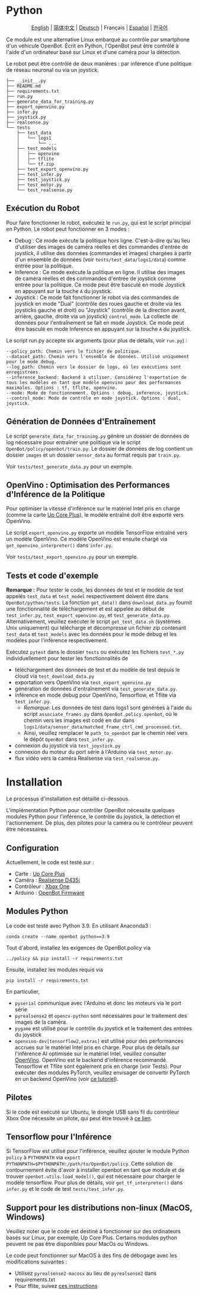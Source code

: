 # Python

<p align="center">
  <a href="README.md">English</a> |
  <a href="README.zh-CN.md">简体中文</a> |
  <a href="README.de-DE.md">Deutsch</a> |
  <span>Français</span> |
  <a href="README.es-ES.md">Español</a> |
  <a href="README.ko-KR.md">한국어</a>
</p>

Ce module est une alternative Linux embarqué au contrôle par smartphone d'un véhicule OpenBot. Écrit en Python, l'OpenBot peut être contrôlé à l'aide d'un ordinateur basé sur Linux et d'une caméra pour la détection.

Le robot peut être contrôlé de deux manières : par inférence d'une politique de réseau neuronal ou via un joystick.

```
├── __init__.py
├── README.md
├── requirements.txt
├── run.py
├── generate_data_for_training.py
├── export_openvino.py
├── infer.py
├── joystick.py
├── realsense.py
└── tests
    ├── test_data
    │   └── logs1
    │       └── ...
    ├── test_models
    │   ├── openvino
    │   ├── tflite
    │   └── tf.zip
    ├── test_export_openvino.py
    ├── test_infer.py
    ├── test_joystick.py
    ├── test_motor.py
    └── test_realsense.py

```
## Exécution du Robot

Pour faire fonctionner le robot, exécutez le `run.py`, qui est le script principal en Python. Le robot peut fonctionner en 3 modes :
- Debug : Ce mode exécute la politique hors ligne. C'est-à-dire qu'au lieu d'utiliser des images de caméra réelles et des commandes d'entrée de joystick, il utilise des données (commandes et images) chargées à partir d'un ensemble de données (voir `tests/test_data/logs1/data`) comme entrée pour la politique.
- Inference : Ce mode exécute la politique en ligne. Il utilise des images de caméra réelles et des commandes d'entrée de joystick comme entrée pour la politique. Ce mode peut être basculé en mode Joystick en appuyant sur la touche `A` du joystick.
- Joystick : Ce mode fait fonctionner le robot via des commandes de joystick en mode "Dual" (contrôle des roues gauche et droite via les joysticks gauche et droit) ou "Joystick" (contrôle de la direction avant, arrière, gauche, droite via un joystick) `control_mode`. La collecte de données pour l'entraînement se fait en mode Joystick. Ce mode peut être basculé en mode Inference en appuyant sur la touche `A` du joystick.

Le script run.py accepte six arguments (pour plus de détails, voir `run.py`) :
```
--policy_path: Chemin vers le fichier de politique.
--dataset_path: Chemin vers l'ensemble de données. Utilisé uniquement pour le mode debug.
--log_path: Chemin vers le dossier de logs, où les exécutions sont enregistrées.
--inference_backend: Backend à utiliser. Considérez l'exportation de tous les modèles en tant que modèle openvino pour des performances maximales. Options : tf, tflite, openvino.
--mode: Mode de fonctionnement. Options : debug, inference, joystick.
--control_mode: Mode de contrôle en mode joystick. Options : dual, joystick.
```
## Génération de Données d'Entraînement
Le script `generate_data_for_training.py` génère un dossier de données de log nécessaire pour entraîner une politique via le script `OpenBot/policy/openbot/train.py`. Le dossier de données de log contient un dossier `images` et un dossier `sensor_data` au format requis par `train.py`.

Voir `tests/test_generate_data.py` pour un exemple.

## OpenVino : Optimisation des Performances d'Inférence de la Politique
Pour optimiser la vitesse d'inférence sur le matériel Intel pris en charge (comme la carte [Up Core Plus](https://up-board.org/upcoreplus/specifications/)), le modèle entraîné doit être exporté vers OpenVino.

Le script `export_openvino.py` exporte un modèle TensorFlow entraîné vers un modèle OpenVino. Ce modèle OpenVino est ensuite chargé via `get_openvino_interpreter()` dans `infer.py`.

Voir `tests/test_export_openvino.py` pour un exemple.

## Tests et code d'exemple

**Remarque :** Pour tester le code, les données de test et le modèle de test appelés `test_data` et `test_model` respectivement doivent être dans `OpenBot/python/tests`. La fonction `get_data()` dans `download_data.py` fournit une fonctionnalité de téléchargement et est appelée au début de `test_infer.py`, `test_export_openvino.py`, et `test_generate_data.py`. Alternativement, veuillez exécuter le script `get_test_data.sh` (systèmes Unix uniquement) qui télécharge et décompresse un fichier zip contenant `test_data` et `test_models` avec les données pour le mode debug et les modèles pour l'inférence respectivement.

Exécutez `pytest` dans le dossier `tests` ou exécutez les fichiers `test_*.py` individuellement pour tester les fonctionnalités de

- téléchargement des données de test et du modèle de test depuis le cloud via `test_download_data.py`
- exportation vers OpenVino via `test_export_openvino.py`
- génération de données d'entraînement via `test_generate_data.py`.
- inférence en mode debug pour OpenVino, Tensorflow, et Tflite via `test_infer.py`.
    - *Remarque*: Les données de test dans logs1 sont générées à l'aide du script `associate_frames.py` dans `OpenBot.policy.openbot`, où le chemin vers les images est codé en dur dans `logs1/data/sensor_data/matched_frame_ctrl_cmd_processed.txt`.
    - Ainsi, veuillez remplacer le `path_to_openbot` par le chemin réel vers le dépôt `OpenBot` dans `test_infer.py`.
- connexion du joystick via `test_joystick.py`
- connexion du moteur du port série à l'Arduino via `test_motor.py`.
- flux vidéo vers la caméra Realsense via `test_realsense.py`.

# Installation
Le processus d'installation est détaillé ci-dessous.

L'implémentation Python pour contrôler OpenBot nécessite quelques modules Python pour l'inférence, le contrôle du joystick, la détection et l'actionnement.
De plus, des pilotes pour la caméra ou le contrôleur peuvent être nécessaires.

## Configuration
Actuellement, le code est testé sur :
- Carte : [Up Core Plus](https://up-board.org/upcoreplus/specifications/)
- Caméra : [Realsense D435i](https://www.intelrealsense.com/depth-camera-d435i/)
- Contrôleur : [Xbox One](https://www.microsoft.com/en-gb/store/collections/xboxcontrollers?source=lp)
- Arduino : [OpenBot Firmware](https://github.com/isl-org/OpenBot/blob/master/firmware/README.md)

## Modules Python

Le code est testé avec Python 3.9. En utilisant Anaconda3 :
```
conda create --name openbot python==3.9
```

Tout d'abord, installez les exigences de OpenBot.policy via
```
../policy && pip install -r requirements.txt
```

Ensuite, installez les modules requis via
```
pip install -r requirements.txt
```

En particulier,
- `pyserial` communique avec l'Arduino et donc les moteurs via le port série
- `pyrealsense2` et `opencv-python` sont nécessaires pour le traitement des images de la caméra.
- `pygame` est utilisé pour le contrôle du joystick et le traitement des entrées du joystick
- `openvino-dev[tensorflow2,extras]` est utilisé pour des performances accrues sur le matériel Intel pris en charge. Pour plus de détails sur l'inférence AI optimisée sur le matériel Intel, veuillez consulter [OpenVino](https://docs.openvino.ai/latest/home.html). OpenVino est le backend d'inférence recommandé. Tensorflow et Tflite sont également pris en charge (voir Tests). Pour exécuter des modules PyTorch, veuillez envisager de convertir PyTorch en un backend OpenVino (voir [ce tutoriel](https://docs.openvino.ai/latest/openvino_docs_MO_DG_prepare_model_convert_model_Convert_Model_From_PyTorch.html)).

## Pilotes
Si le code est exécuté sur Ubuntu, le dongle USB sans fil du contrôleur Xbox One nécessite un pilote, qui peut être trouvé à [ce lien](https://github.com/medusalix/xone).

## Tensorflow pour l'Inférence
Si TensorFlow est utilisé pour l'inférence, veuillez ajouter le module Python `policy` à `PYTHONPATH` via `export PYTHONPATH=$PYTHONPATH:/path/to/OpenBot/policy`. Cette solution de contournement évite d'avoir à installer openbot en tant que module et de trouver `openbot.utils.load_model()`, qui est nécessaire pour charger le modèle tensorflow. Pour plus de détails, voir `get_tf_interpreter()` dans `infer.py` et le code de test `tests/test_infer.py`.

## Support pour les distributions non-linux (MacOS, Windows)

Veuillez noter que le code est destiné à fonctionner sur des ordinateurs basés sur Linux, par exemple, Up Core Plus. Certains modules python peuvent ne pas être disponibles pour MacOs ou Windows.

Le code peut fonctionner sur MacOS à des fins de débogage avec les modifications suivantes :
- Utilisez `pyrealsense2-macosx` au lieu de `pyrealsense2` dans requirements.txt
- Pour tflite, suivez [ces instructions](https://github.com/milinddeore/TfLite-Standalone-build-Linux-MacOS)